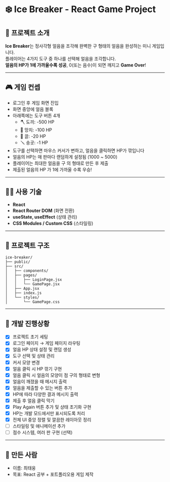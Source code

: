 # ❄️ Ice Breaker - React Game Project

## 📌 프로젝트 소개

**Ice Breaker**는 정사각형 얼음을 조각해 완벽한 구 형태의 얼음을 완성하는 미니 게임입니다.  
플레이어는 4가지 도구 중 하나를 선택해 얼음을 조각합니다.  
**얼음의 HP가 1에 가까울수록 성공**, 0(또는 음수)이 되면 깨지고 **Game Over**!

---

## 🎮 게임 컨셉

- 로그인 후 게임 화면 진입
- 화면 중앙에 얼음 블록
- 아래쪽에는 도구 버튼 4개
  - 🪓 도끼: -500 HP
  - 🔨 망치: -100 HP
  - 🔧 끌: -20 HP
  - 🪛 송곳: -1 HP
- 도구를 선택하면 마우스 커서가 변하고, 얼음을 클릭하면 HP가 깎입니다
- 얼음의 HP는 매 판마다 랜덤하게 설정됨 (1000 ~ 5000)
- 플레이어는 최대한 얼음을 구 의 형태로 만든 후 제출
- 제출된 얼음의 HP 가 1에 가까울 수록 우승!

---

## 🧑‍💻 사용 기술

- **React**
- **React Router DOM** (화면 전환)
- **useState, useEffect** (상태 관리)
- **CSS Modules / Custom CSS** (스타일링)

---

## 📁 프로젝트 구조

```
ice-breaker/
├── public/
├── src/
│   ├── components/
│   ├── pages/
│   │   ├── LoginPage.jsx
│   │   └── GamePage.jsx
│   ├── App.jsx
│   ├── index.js
│   └── styles/
│       └── GamePage.css
```

---

## 🚧 개발 진행상황

- [x] 프로젝트 초기 세팅
- [x] 로그인 페이지 → 게임 페이지 라우팅
- [x] 얼음 HP 상태 설정 및 랜덤 생성
- [x] 도구 선택 및 상태 관리
- [x] 커서 모양 변경
- [x] 얼음 클릭 시 HP 깎기 구현
- [x] 얼음 클릭 시 얼음의 모양이 점 구의 형태로 변형
- [x] 얼음이 깨졌을 때 메시지 출력
- [x] 얼음을 제출할 수 있는 버튼 추가
- [x] HP에 따라 다양한 결과 메시지 출력
- [x] 제출 후 얼음 클릭 막기
- [x] Play Again 버튼 추가 및 상태 초기화 구현
- [x] HP는 개발 모드에서만 표시되도록 처리
- [x] 전체 UI 중앙 정렬 및 깔끔한 레이아웃 정리
- [ ] 스타일링 및 애니메이션 추가
- [ ] 점수 시스템, 여러 판 구현 (선택)

---

## 🙌 만든 사람

- 이름: 최태웅
- 목표: React 공부 + 포트폴리오용 게임 제작
